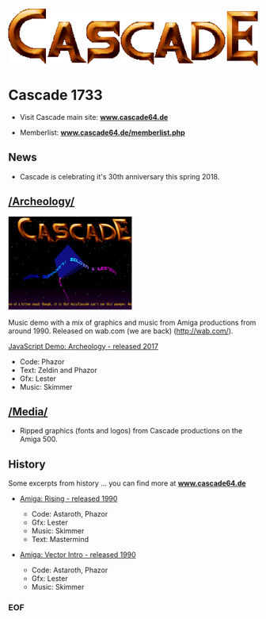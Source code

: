 
![alt text](https://github.com/rozahp/cascade/raw/master/media/cascade-vector-demo-logo.png
 "Cascade 1733 Logo")

# **Cascade 1733**

- Visit Cascade main site: **www.cascade64.de**

- Memberlist: **www.cascade64.de/memberlist.php**

## **News**

- Cascade is celebrating it's 30th anniversary this spring 2018.

## [/**Archeology**/](https://github.com/rozahp/cascade/tree/master/archeology "Archeology")

![alt text](https://github.com/rozahp/cascade/raw/master/archeology/cascade-archeology/preview.png "Archology Preview Image")

Music demo with a mix of graphics and music from Amiga productions from around 1990. Released on wab.com (we are back) (http://wab.com/). 

[JavaScript Demo: Archeology - released 2017](https://www.youtube.com/watch?v=120XHU2wJfI "Archeology 2017")  

- Code: Phazor
- Text: Zeldin and Phazor
- Gfx: Lester
- Music: Skimmer


## [/**Media**/](https://github.com/rozahp/cascade/tree/master/media "Media")

- Ripped graphics (fonts and logos) from Cascade productions on the Amiga 500.

## History

Some excerpts from history ... you can find more at **www.cascade64.de**

- [Amiga: Rising - released 1990](https://www.youtube.com/watch?v=b5F-gIDw9JU "Rising 1990")
    - Code: Astaroth, Phazor
    - Gfx: Lester
    - Music: Skimmer
    - Text: Mastermind

- [Amiga: Vector Intro - released 1990](https://www.youtube.com/watch?v=_Ojm3uXHCuM "Vector Intro 1990")
    - Code: Astaroth, Phazor
    - Gfx: Lester
    - Music: Skimmer

### **EOF**
